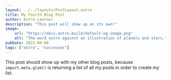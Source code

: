 ```yaml
---
layout: ../../layouts/PostLayout.astro
title: My Fourth Blog Post
author: Astro Learner
description: "This post will show up on its own!"
image:
    url: "https://docs.astro.build/default-og-image.png"
    alt: "The word astro against an illustration of planets and stars."
pubDate: 2022-08-08
tags: ["astro", "successes"]
---
```


This post should show up with my other blog posts, because `import.meta.glob()` is returning a list of all my posts in order to create my list.